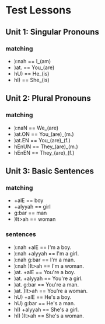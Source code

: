 # Test Lessons

## Unit 1: Singular Pronouns
### matching
- ):nah ==  I_(am) 
- )at.  ==  You_(are) 
- hU)   ==  He_(is) 
- hI)   ==  She_(is)

## Unit 2: Plural Pronouns
### matching
- ):naN  ==  We_(are) 
- )at.ON ==  You_(are)_(m.) 
- )at.EN ==  You_(are)_(f.) 
- hEnUN  ==  They_(are)_(m.) 
- hEnEN ==  They_(are)_(f.) 

## Unit 3: Basic Sentences
### matching
- +alE          ==  boy
- +alyyah       ==  girl
- g:bar         ==  man
- )It>ah        ==  woman
### sentences
- ):nah +alE    ==  I'm a boy.
- ):nah +alyyah ==  I'm a girl. 
- ):nah g:bar   ==  I'm a man.
- ):nah )It>ah  ==  I'm a woman.
- )at. +alE     ==  You're a boy.
- )at. +alyyah  ==  You're a girl. 
- )at. g:bar    ==  You're a man.
- )at. )It>ah   ==  You're a woman.
- hU) +alE      ==  He's a boy. 
- hU) g:bar     ==  He's a man. 
- hI) +alyyah   ==  She's a girl. 
- hI) )It>ah    ==  She's a woman. 